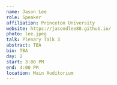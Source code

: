 ```yaml
---
name: Jason Lee
role: Speaker
affiliation: Princeton University
website: https://jasondlee88.github.io/
photo: lee.jpeg
talk: Plenary Talk 3
abstract: TBA
bio: TBA
day: 2
start: 3:00 PM
end: 4:00 PM
location: Main Auditorium
---
```

